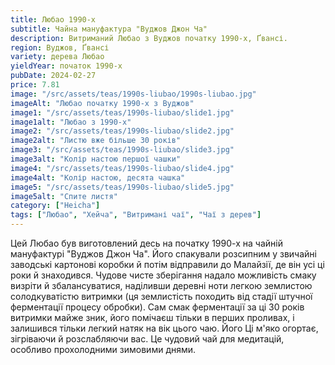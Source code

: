 ```yaml
---
title: Любао 1990-х
subtitle: Чайна мануфактура "Вуджов Джон Ча"
description: Витриманий Любао з Вуджов початку 1990-х, Ґвансі.
region: Вуджов, Ґвансі
variety: дерева Любао
yieldYear: початок 1990-х
pubDate: 2024-02-27
price: 7.81
image: "/src/assets/teas/1990s-liubao/1990s-liubao.jpg"
imageAlt: "Любао початку 1990-х з Вуджов"
image1: "/src/assets/teas/1990s-liubao/slide1.jpg"
image1alt: "Любао з 1990-х"
image2: "/src/assets/teas/1990s-liubao/slide2.jpg"
image2alt: "Листю вже більше 30 років"
image3: "/src/assets/teas/1990s-liubao/slide3.jpg"
image3alt: "Колір настою першої чашки"
image4: "/src/assets/teas/1990s-liubao/slide4.jpg"
image4alt: "Колір настою, десята чашка"
image5: "/src/assets/teas/1990s-liubao/slide5.jpg"
image5alt: "Спите листя"
category: ["Heicha"]
tags: ["Любао", "Хейча", "Витримані чаї", "Чаї з дерев"]
---
```


Цей Любао був виготовлений десь на початку 1990-х на чайній мануфактурі "Вуджов Джон Ча". Його спакували розсипним у звичайні заводські картонові коробки й потім відправили до Малайзії, де він усі ці роки й знаходився. Чудове чисте зберігання надало можливість смаку визріти й збалансуватися, наділивши деревні ноти легкою землистою солодкуватістю витримки (ця землистість походить від стадії штучної ферментації процесу обробки). Сам смак ферментації за ці 30 років витримки майже зник, його помічаєш тільки в перших проливах, і залишився тільки легкий натяк на вік цього чаю. Його Ці м'яко огортає, зігріваючи й розслабляючи вас. Це чудовий чай для медитацій, особливо прохолодними зимовими днями.